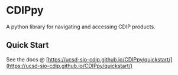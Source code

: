 # CDIPpy
A python library for navigating and accessing CDIP products.

## Quick Start
See the docs @ [https://ucsd-sio-cdip.github.io/CDIPpy/quickstart/](https://ucsd-sio-cdip.github.io/CDIPpy/quickstart/)